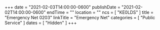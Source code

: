 +++
date = "2021-02-03T14:00:00-0600"
publishDate = "2021-02-02T14:00:00-0600"
endTime = ""
location = ""
ncs = [ "KE0LDS" ]
title = "Emergency Net 0203"
linkTitle = "Emergency Net"
categories = [ "Public Service" ]
dates = [ "Hidden" ]
+++
